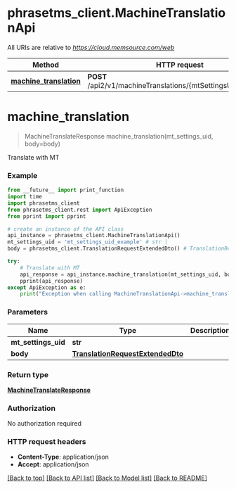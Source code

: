 # phrasetms_client.MachineTranslationApi

All URIs are relative to *https://cloud.memsource.com/web*

Method | HTTP request | Description
------------- | ------------- | -------------
[**machine_translation**](MachineTranslationApi.md#machine_translation) | **POST** /api2/v1/machineTranslations/{mtSettingsUid}/translate | Translate with MT

# **machine_translation**
> MachineTranslateResponse machine_translation(mt_settings_uid, body=body)

Translate with MT

### Example
```python
from __future__ import print_function
import time
import phrasetms_client
from phrasetms_client.rest import ApiException
from pprint import pprint

# create an instance of the API class
api_instance = phrasetms_client.MachineTranslationApi()
mt_settings_uid = 'mt_settings_uid_example' # str | 
body = phrasetms_client.TranslationRequestExtendedDto() # TranslationRequestExtendedDto |  (optional)

try:
    # Translate with MT
    api_response = api_instance.machine_translation(mt_settings_uid, body=body)
    pprint(api_response)
except ApiException as e:
    print("Exception when calling MachineTranslationApi->machine_translation: %s\n" % e)
```

### Parameters

Name | Type | Description  | Notes
------------- | ------------- | ------------- | -------------
 **mt_settings_uid** | **str**|  | 
 **body** | [**TranslationRequestExtendedDto**](TranslationRequestExtendedDto.md)|  | [optional] 

### Return type

[**MachineTranslateResponse**](MachineTranslateResponse.md)

### Authorization

No authorization required

### HTTP request headers

 - **Content-Type**: application/json
 - **Accept**: application/json

[[Back to top]](#) [[Back to API list]](../README.md#documentation-for-api-endpoints) [[Back to Model list]](../README.md#documentation-for-models) [[Back to README]](../README.md)

